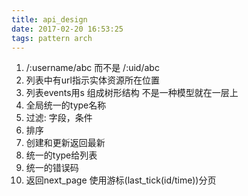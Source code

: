 ```yaml
---
title: api_design
date: 2017-02-20 16:53:25
tags: pattern arch
---
```


1. /:username/abc 而不是 /:uid/abc
2. 列表中有url指示实体资源所在位置
3. 列表events用s 组成树形结构 不是一种模型就在一层上
4. 全局统一的type名称
5. 过滤: 字段，条件
6. 排序
7. 创建和更新返回最新
8. 统一的type给列表
9. 统一的错误码
10. 返回next_page 使用游标(last_tick(id/time))分页
